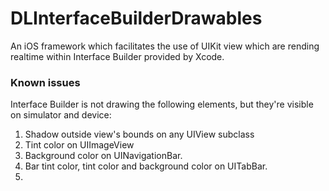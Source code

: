 # DLInterfaceBuilderDrawables
An iOS framework which facilitates the use of UIKit view which are rending realtime within Interface Builder provided by Xcode.


### Known issues

Interface Builder is not drawing the following elements, but they're visible on simulator and device:

1. Shadow outside view's bounds on any UIView subclass
2. Tint color on UIImageView
3. Background color on UINavigationBar.
4. Bar tint color, tint color and background color on UITabBar.
5. 